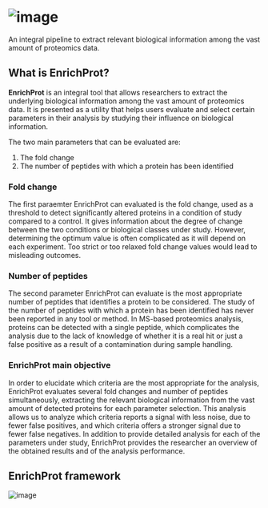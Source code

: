 # ![image](https://user-images.githubusercontent.com/63663530/153719920-5bf86f7b-bfd3-4dcc-90dd-a3a4389991ce.png)

An integral pipeline to extract relevant biological information among the vast amount of proteomics data.

## What is EnrichProt?

**EnrichProt** is an integral tool that allows researchers to extract the underlying biological information among the vast amount of proteomics data. It is presented as a utility that helps users evaluate and select certain parameters in their analysis by studying their influence on biological information.

The two main parameters that can be evaluated are:
1. The fold change
2. The number of peptides with which a protein has been identified

### Fold change

The first paraemter EnrichProt can evaluated is the fold change, used as a threshold to detect significantly altered proteins in a condition of study compared to a control. It gives information about the degree of change between the two conditions or biological classes under study. However, determining the optimum value is often complicated as it will depend on each experiment. Too strict or too relaxed fold change values would lead to misleading outcomes. 

### Number of peptides 

The second parameter EnrichProt can evaluate is the most appropriate number of peptides that identifies a protein to be considered. The study of the number of peptides with which a protein has been identified has never been reported in any tool or method. In MS-based proteomics analysis, proteins can be detected with a single peptide, which complicates the analysis due to the lack of knowledge of whether it is a real hit or just a false positive as a result of a contamination during sample handling.

### EnrichProt main objective

In order to elucidate which criteria are the most appropriate for the analysis, EnrichProt evaluates several fold changes and number of peptides simultaneously, extracting the relevant biological information from the vast amount of detected proteins for each parameter selection. This analysis allows us to analyze which criteria reports a signal with less noise, due to fewer false positives, and which criteria offers a stronger signal due to fewer false negatives. In addition to provide detailed analysis for each of the parameters under study, EnrichProt provides the researcher an overview of the obtained results and of the analysis performance.

## EnrichProt framework

![image](https://user-images.githubusercontent.com/63663530/153719183-356ecb98-70fb-442a-b3b6-9c15f8e93e11.png)






